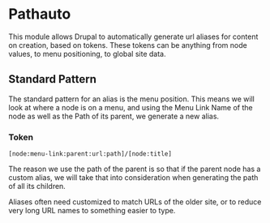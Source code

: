 # Pathauto

This module allows Drupal to automatically generate url aliases for content on creation, based on tokens. These tokens can be anything from node values, to menu positioning, to global site data.

## Standard Pattern

The standard pattern for an alias is the menu position. This means we will look at where a node is on a menu, and using the Menu Link Name of the node as well as the Path of its parent, we generate a new alias.

### Token

`[node:menu-link:parent:url:path]/[node:title]`

The reason we use the path of the parent is so that if the parent node has a custom alias, we will take that into consideration when generating the path of all its children.

Aliases often need customized to match URLs of the older site, or to reduce very long URL names to something easier to type.
